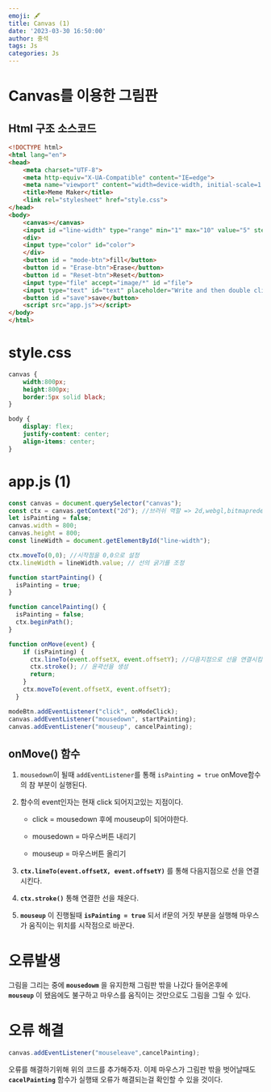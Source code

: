 ```yaml
---
emoji: 🖋
title: Canvas (1) 
date: '2023-03-30 16:50:00'
author: 중석 
tags: Js
categories: Js 
---
```

# Canvas를 이용한 그림판 

## Html 구조 소스코드 


```html
<!DOCTYPE html>
<html lang="en">
<head>
    <meta charset="UTF-8">
    <meta http-equiv="X-UA-Compatible" content="IE=edge">
    <meta name="viewport" content="width=device-width, initial-scale=1.0">
    <title>Meme Maker</title>
    <link rel="stylesheet" href="style.css">
</head>
<body>
    <canvas></canvas>
    <input id ="line-width" type="range" min="1" max="10" value="5" step="0.5">
    <div>
    <input type="color" id="color">
    </div>
    <button id = "mode-btn">fill</button>
    <button id = "Erase-btn">Erase</button>
    <button id = "Reset-btn">Reset</button>
    <input type="file" accept="image/*" id ="file">
    <input type="text" id="text" placeholder="Write and then double click">
    <button id ="save">save</button>
    <script src="app.js"></script>
</body>
</html>
```

# style.css


```css
canvas {
    width:800px;
    height:800px;
    border:5px solid black;
}

body {
    display: flex;
    justify-content: center;
    align-items: center;
}
```

# app.js (1) 


```js
const canvas = document.querySelector("canvas");
const ctx = canvas.getContext("2d"); //브러쉬 역할 => 2d,webgl,bitmaprederer의 옵션이 있음 
let isPainting = false;
canvas.width = 800;
canvas.height = 800;
const lineWidth = document.getElementById("line-width");

ctx.moveTo(0,0); //시작점을 0,0으로 설정 
ctx.lineWidth = lineWidth.value; // 선의 굵기를 조정 

function startPainting() {
  isPainting = true;
}

function cancelPainting() {
  isPainting = false;
  ctx.beginPath();
}

function onMove(event) {
    if (isPainting) {
      ctx.lineTo(event.offsetX, event.offsetY); //다음지점으로 선을 연결시킴 
      ctx.stroke(); // 윤곽선을 생성  
      return;
    }
    ctx.moveTo(event.offsetX, event.offsetY);
  }

modeBtn.addEventListener("click", onModeClick);
canvas.addEventListener("mousedown", startPainting);
canvas.addEventListener("mouseup", cancelPainting);
```

## onMove() 함수 

1. `mousedown`이 될때 `addEventListener`를 통해 `isPainting = true`
   onMove함수의 참 부분이 실행된다. 

2. 함수의 event인자는 현재 click 되어지고있는 지점이다.
    
    + click = mousedown 후에 mouseup이 되어야한다. 
    
    + mousedown = 마우스버튼 내리기 
    
    + mouseup = 마우스버튼 올리기    
    
3. **`ctx.lineTo(event.offsetX, event.offsetY)`** 를 통해 다음지점으로 선을 연결시킨다. 

4. **`ctx.stroke()`** 통해 연결한 선을 채운다. 

5. **`mouseup`** 이 진행될때 **`isPainting = true`** 되서 if문의 거짓 부분을 실행해 
   마우스가 움직이는 위치를 시작점으로 바꾼다. 


# 오류발생 

그림을 그리는 중에 **`mousedowm`** 을 유지한채 그림판 밖을 나갔다 들어온후에     
**`mouseup`** 이 됐음에도 불구하고 마우스를 움직이는 것만으로도 그림을 그릴 수 있다. 

# 오류 해결 


```js
canvas.addEventListener("mouseleave",cancelPainting); 
```

오류를 해결하기위해 위의 코드를 추가해주자. 이제 마우스가 그림판 밖을 벗어날때도    
**`cacelPainting`** 함수가 실행돼 오류가 해결되는걸 확인할 수 있을 것이다. 

```toc

```